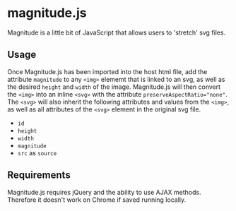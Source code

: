 # magnitude.js
Magnitude is a little bit of JavaScript that allows users to 'stretch' svg files.

## Usage
Once Magnitude.js has been imported into the host html file, add the attribute `magnitude` to any `<img>` elememt that is linked to an svg, as well as the desired `height` and `width` of the image. Magnitude.js will then convert the `<img>` into an inline `<svg>` with the attribute `preserveAspectRatio="none"`. The `<svg>` will also inherit the following attributes and values from the `<img>`, as well as all attributes of the `<svg>` element in the original svg file.

* `id`
* `height`
* `width`
* `magnitude`
* `src` as `source`

## Requirements
Magnitude.js requires jQuery and the ability to use AJAX methods. Therefore it doesn't work on Chrome if saved running locally.
